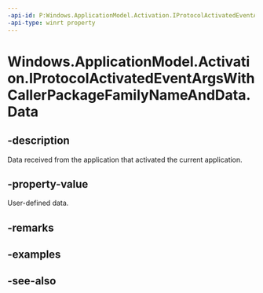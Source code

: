 ----api-id: P:Windows.ApplicationModel.Activation.IProtocolActivatedEventArgsWithCallerPackageFamilyNameAndData.Data
-api-type: winrt property
---<!-- Property syntaxpublic Windows.Foundation.Collections.ValueSet Data { get; }--># Windows.ApplicationModel.Activation.IProtocolActivatedEventArgsWithCallerPackageFamilyNameAndData.Data## -descriptionData received from the application that activated the current application.## -property-valueUser-defined data.## -remarks## -examples## -see-also